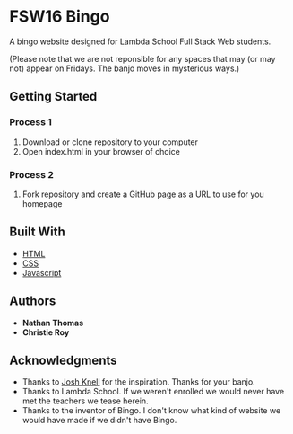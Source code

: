 # FSW16 Bingo

A bingo website designed for Lambda School Full Stack Web students.

(Please note that we are not reponsible for any spaces that may (or may not) appear on Fridays. The banjo moves in mysterious ways.)

## Getting Started

### Process 1

1. Download or clone repository to your computer
2. Open index.html in your browser of choice

### Process 2

1. Fork repository and create a GitHub page as a URL to use for you homepage

## Built With

- [HTML](https://www.w3.org/TR/html52/)
- [CSS](https://developer.mozilla.org/en-US/docs/Web/CSS)
- [Javascript](https://www.ecma-international.org/ecma-262/6.0/)

## Authors

- **Nathan Thomas**
- **Christie Roy**

## Acknowledgments

- Thanks to [Josh Knell](https://github.com/BigKnell) for the inspiration. Thanks for your banjo.
- Thanks to Lambda School. If we weren't enrolled we would never have met the teachers we tease herein.
- Thanks to the inventor of Bingo. I don't know what kind of website we would have made if we didn't have Bingo.
